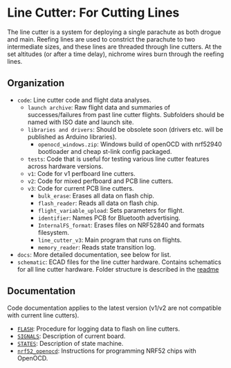 # Line Cutter: For Cutting Lines
The line cutter is a system for deploying a single parachute as both drogue and main. Reefing lines are used to constrict the parachute to two intermediate sizes, and these lines are threaded through line cutters. At the set altitudes (or after a time delay), nichrome wires burn through the reefing lines.

## Organization
* `code`: Line cutter code and flight data analyses.
  * `launch archive`: Raw flight data and summaries of successes/failures from past line cutter flights. Subfolders should be named with ISO date and launch site.
  * `libraries and drivers`: Should be obsolete soon (drivers etc. will be published as Arduino libraries).
    * `openocd_windows.zip`: Windows build of openOCD with nrf52940 bootloader and cheap st-link config packaged.
  * `tests`: Code that is useful for testing various line cutter features across hardware versions.
  * `v1`: Code for v1 perfboard line cutters.
  * `v2`: Code for mixed perfboard and PCB line cutters.
  * `v3`: Code for current PCB line cutters.
    * `bulk_erase`: Erases all data on flash chip.
    * `flash_reader`: Reads all data on flash chip.
    * `flight_variable_upload`: Sets parameters for flight.
    * `identifier`: Names PCB for Bluetooth advertising.
    * `InternalFS_format`: Erases files on NRF52840 and formats filesystem.
    * `line_cutter_v3`: Main program that runs on flights.
    * `memory_reader`: Reads state transition log.
* `docs`: More detailed documentation, see below for list.
* `schematic`: ECAD files for the line cutter hardware. Contains schematics for all line cutter hardware. Folder structure is described in the [readme](schematic/README.md)

## Documentation
Code documentation applies to the latest version (v1/v2 are not compatible with current line cutters).
* [`FLASH`](docs/FLASH.md): Procedure for logging data to flash on line cutters.
* [`SIGNALS`](docs/SIGNALS.md): Description of current board.
* [`STATES`](docs/STATES.md): Description of state machine.
* [`nrf52_openocd`](docs/nrf52_openocd.md): Instructions for programming NRF52 chips with OpenOCD.
